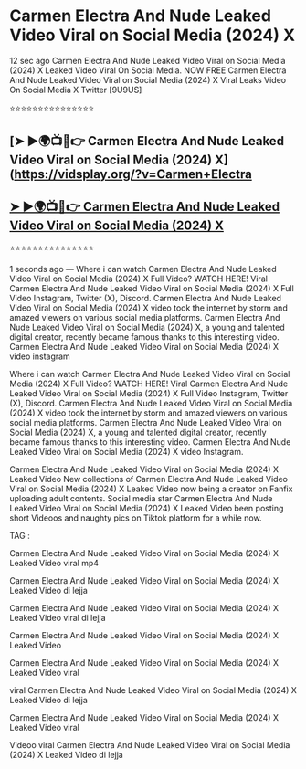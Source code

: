 ﻿# Carmen Electra And Nude Leaked Video Viral on Social Media (2024) X



12 sec ago Carmen Electra And Nude Leaked Video Viral on Social Media (2024) X Leaked Video Viral On Social Media. NOW FREE Carmen Electra And Nude Leaked Video Viral on Social Media (2024) X Viral Leaks Video On Social Media X Twitter [9U9US]

⭐⭐⭐⭐⭐⭐⭐⭐⭐⭐⭐⭐⭐⭐⭐

## [➤ ►🌍📺📱👉 Carmen Electra And Nude Leaked Video Viral on Social Media (2024) X](https://vidsplay.org/?v=Carmen+Electra

## [➤ ►🌍📺📱👉 Carmen Electra And Nude Leaked Video Viral on Social Media (2024) X](https://vidsplay.org/?v=Carmen+Electra)


⭐⭐⭐⭐⭐⭐⭐⭐⭐⭐⭐⭐⭐⭐⭐



1 seconds ago — Where i can watch Carmen Electra And Nude Leaked Video Viral on Social Media (2024) X Full Video? WATCH HERE! Viral Carmen Electra And Nude Leaked Video Viral on Social Media (2024) X Full Video Instagram, Twitter (X), Discord. Carmen Electra And Nude Leaked Video Viral on Social Media (2024) X video took the internet by storm and amazed viewers on various social media platforms. Carmen Electra And Nude Leaked Video Viral on Social Media (2024) X, a young and talented digital creator, recently became famous thanks to this interesting video. Carmen Electra And Nude Leaked Video Viral on Social Media (2024) X video instagram

Where i can watch Carmen Electra And Nude Leaked Video Viral on Social Media (2024) X Full Video? WATCH HERE! Viral Carmen Electra And Nude Leaked Video Viral on Social Media (2024) X Full Video Instagram, Twitter (X), Discord. Carmen Electra And Nude Leaked Video Viral on Social Media (2024) X video took the internet by storm and amazed viewers on various social media platforms. Carmen Electra And Nude Leaked Video Viral on Social Media (2024) X, a young and talented digital creator, recently became famous thanks to this interesting video. Carmen Electra And Nude Leaked Video Viral on Social Media (2024) X video Instagram.

Carmen Electra And Nude Leaked Video Viral on Social Media (2024) X Leaked Video New collections of Carmen Electra And Nude Leaked Video Viral on Social Media (2024) X Leaked Video now being a creator on Fanfix uploading adult contents. Social media star Carmen Electra And Nude Leaked Video Viral on Social Media (2024) X Leaked Video been posting short Videoos and naughty pics on Tiktok platform for a while now.

TAG :

 

Carmen Electra And Nude Leaked Video Viral on Social Media (2024) X Leaked Video viral mp4

 

Carmen Electra And Nude Leaked Video Viral on Social Media (2024) X Leaked Video di lejja

 

Carmen Electra And Nude Leaked Video Viral on Social Media (2024) X Leaked Video viral di lejja

 

Carmen Electra And Nude Leaked Video Viral on Social Media (2024) X Leaked Video

 

Carmen Electra And Nude Leaked Video Viral on Social Media (2024) X Leaked Video viral

 

viral Carmen Electra And Nude Leaked Video Viral on Social Media (2024) X Leaked Video di lejja

 

Carmen Electra And Nude Leaked Video Viral on Social Media (2024) X Leaked Video viral

 

Videoo viral Carmen Electra And Nude Leaked Video Viral on Social Media (2024) X Leaked Video di lejja